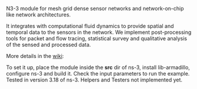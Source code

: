 N3-3 module for mesh grid dense sensor networks and network-on-chip like network architectures.

It integrates with computational fluid dynamics to provide spatial and temporal data to the sensors in the network. We implement post-processing tools for packet and flow tracing, statistical survey and qualitative analysis of the sensed and processed data.

More details in the [wiki](https://bitbucket.org/joaofl/usn/wiki/Home): 

To set it up, place the module inside the **src** dir of ns-3, install lib-armadillo, configure ns-3 and build it. Check the input parameters to run the example.
Tested in version 3.18 of ns-3. Helpers and Testers not implemented yet.